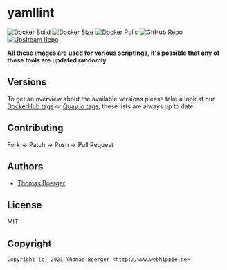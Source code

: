 # yamllint

[![Docker Build](https://github.com/toolhippie/yamllint/workflows/docker/badge.svg)](https://github.com/toolhippie/yamllint/actions?query=workflow%3Adocker) [![Docker Size](https://img.shields.io/docker/image-size/toolhippie/yamllint/latest)](https://hub.docker.com/r/toolhippie/yamllint) [![Docker Pulls](https://img.shields.io/docker/pulls/toolhippie/yamllint)](https://hub.docker.com/r/toolhippie/yamllint) [![GitHub Repo](https://img.shields.io/badge/github-repo-yellowgreen)](https://github.com/toolhippie/yamllint) [![Upstream Repo](https://img.shields.io/badge/upstream-repo-yellow)](https://github.com/adrienverge/yamllint)

**All these images are used for various scriptings, it's possible that any of these tools are updated randomly**

## Versions

To get an overview about the available versions please take a look at our [DockerHub tags](https://hub.docker.com/r/toolhippie/yamllint/tags/) or [Quay.io tags](https://quay.io/repository/toolhippie/yamllint?tab=tags), these lists are always up to date.

## Contributing

Fork -> Patch -> Push -> Pull Request

## Authors

*  [Thomas Boerger](https://github.com/tboerger)

## License

MIT

## Copyright

```console
Copyright (c) 2021 Thomas Boerger <http://www.webhippie.de>
```
